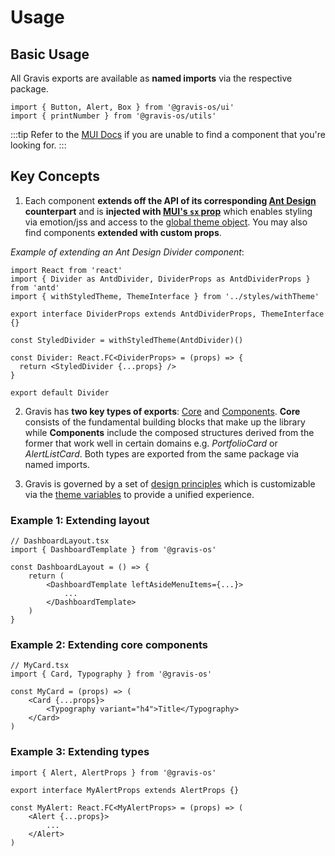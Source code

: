# Usage

## Basic Usage
All Gravis exports are available as **named imports** via the respective package.

```tsx
import { Button, Alert, Box } from '@gravis-os/ui'
import { printNumber } from '@gravis-os/utils'
```

:::tip
Refer to the [MUI Docs](https://mui.com/material-ui/getting-started/overview/) if you are unable to find a component that you're looking for.
:::

## Key Concepts

1. Each component **extends off the API of its corresponding [Ant Design](https://ant.design/components/overview/) counterpart** and is **injected with [MUI's `sx` prop](https://mui.com/system/getting-started/the-sx-prop/)** which enables styling via emotion/jss and access to the [global theme object](https://mui.com/material-ui/customization/default-theme/). You may also find components **extended with custom props**.

*Example of extending an Ant Design Divider component*:
```tsx
import React from 'react'
import { Divider as AntdDivider, DividerProps as AntdDividerProps } from 'antd'
import { withStyledTheme, ThemeInterface } from '../styles/withTheme'

export interface DividerProps extends AntdDividerProps, ThemeInterface {}

const StyledDivider = withStyledTheme(AntdDivider)()

const Divider: React.FC<DividerProps> = (props) => {
  return <StyledDivider {...props} />
}

export default Divider
```
2. Gravis has **two key types of exports**: [Core](/docs/core) and [Components](/docs/components). **Core** consists of the fundamental building blocks  that make up the library while **Components** include the composed structures derived from the former that work well in certain domains e.g. *PortfolioCard* or *AlertListCard*. Both types are exported from the same package via named imports.

3. Gravis is governed by a set of [design principles](/docs/theme) which is customizable via the [theme variables](https://mui.com/material-ui/customization/default-theme/) to provide a unified experience.

### Example 1: Extending layout

```tsx
// DashboardLayout.tsx
import { DashboardTemplate } from '@gravis-os'

const DashboardLayout = () => {
	return (
		<DashboardTemplate leftAsideMenuItems={...}>
			...
		</DashboardTemplate>
	)
}
```

### Example 2: Extending core components

```tsx
// MyCard.tsx
import { Card, Typography } from '@gravis-os'

const MyCard = (props) => (
	<Card {...props}>
		<Typography variant="h4">Title</Typography>
	</Card>
)
```

### Example 3: Extending types

```tsx
import { Alert, AlertProps } from '@gravis-os'

export interface MyAlertProps extends AlertProps {}

const MyAlert: React.FC<MyAlertProps> = (props) => (
	<Alert {...props}>
		...
	</Alert>
)
```
